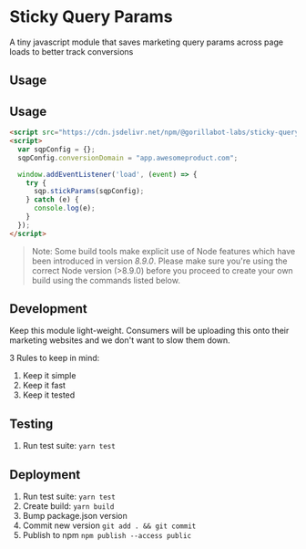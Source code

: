 # Sticky Query Params
A tiny javascript module that saves marketing query params across page loads to better track conversions

## Usage

## Usage

```html
<script src="https://cdn.jsdelivr.net/npm/@gorillabot-labs/sticky-query-params@latest/dist/index.js"></script>
<script>
  var sqpConfig = {};
  sqpConfig.conversionDomain = "app.awesomeproduct.com";

  window.addEventListener('load', (event) => {
    try {
      sqp.stickParams(sqpConfig);
    } catch (e) {
      console.log(e);
    }
  });
</script>
```

> Note: Some build tools make explicit use of Node features which have been introduced in version *8.9.0*. Please make sure you're using the correct Node version (>8.9.0) before you proceed to create your own build using the commands listed below.

## Development

Keep this module light-weight. Consumers will be uploading this onto their marketing websites and we don't want to slow them down.

3 Rules to keep in mind: 

1. Keep it simple
1. Keep it fast
1. Keep it tested 

## Testing

1. Run test suite: `yarn test`

## Deployment

1. Run test suite: `yarn test`
1. Create build: `yarn build`
1. Bump package.json version 
1. Commit new version `git add . && git commit`
1. Publish to npm `npm publish --access public`
